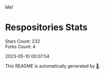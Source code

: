 Me!

# Respositories Stats
Stars Count: 232  
Forks Count: 4

2023-05-10 00:07:54  

This README is automatically generated by [🐰](https://github.com/rnitta/rnitta).
